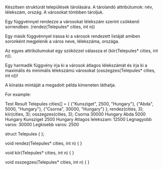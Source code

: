 Készítsen struktúrát települések tárolására. 
A tárolandó attribútumok: név, lélekszám, ország.
A városokat tömbben tároljuk.

Egy függvénnyel rendezze a városokat lélekszám szerint csökkenő sorrendben. (rendez(Telepules* cities, int n))

Egy másik függvénnyel írassa ki a városok rendezett listáját amiben soronként megjelenik a város neve, lélekszáma, országa.

Az egyes attribútumokat egy szóközzel válassza el (kiir(Telepules* cities, int n)).

Egy harmadik függvény írja ki a városok átlagos lélekszámát és írja ki a maximális és minimális lélekszámú városokat (osszegzes(Telepules* cities, int n))!

A kiiratás mintáját a megadott példa kimeneten láthatja.

For example:

Test	Result
Telepules cities[] = {
    {"Kunsziget", 2500, "Hungary"},
    {"Abda", 5000, "Hungary"},
    {"Csorna", 30000, "Hungary"}
};
rendez(cities, 3);
kiir(cities, 3);
osszegzes(cities, 3);
Csorna 30000 Hungary
Abda 5000 Hungary
Kunsziget 2500 Hungary
Atlagos lelekszam: 12500
Legnagyobb varos: 30000
Legkisebb varos: 2500


struct Telepules
{
};

void rendez(Telepules* cities, int n)
{
}

void kiir(Telepules* cities, int n)
{
}

void osszegzes(Telepules* cities, int n)
{
}
